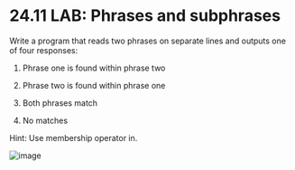 # 24.11 LAB: Phrases and subphrases
Write a program that reads two phrases on separate lines and outputs one of four responses:

1. Phrase one is found within phrase two

2. Phrase two is found within phrase one

3. Both phrases match

4. No matches

Hint: Use membership operator in.

![image](https://github.com/PonguTracer/Phrases-and-subphrases/assets/67764701/a4a38cdb-363d-4ee4-9a30-953bb5ae4718)
